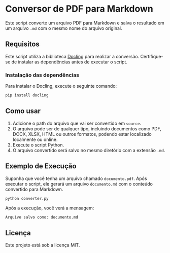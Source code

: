 # Conversor de PDF para Markdown

Este script converte um arquivo PDF para Markdown e salva o resultado em um arquivo `.md` com o mesmo nome do arquivo original.

## Requisitos

Este script utiliza a biblioteca [Docling](https://pypi.org/project/docling/) para realizar a conversão. Certifique-se de instalar as dependências antes de executar o script.

### Instalação das dependências

Para instalar o Docling, execute o seguinte comando:

```sh
pip install docling
```

## Como usar

1. Adicione o path do arquivo que vai ser convertido em `source`.
2. O arquivo pode ser de qualquer tipo, incluindo documentos como PDF, DOCX, XLSX, HTML ou outros formatos, podendo estar localizado localmente ou online.
3. Execute o script Python.
4. O arquivo convertido será salvo no mesmo diretório com a extensão `.md`.

## Exemplo de Execução

Suponha que você tenha um arquivo chamado `documento.pdf`. Após executar o script, ele gerará um arquivo `documento.md` com o conteúdo convertido para Markdown.

```sh
python converter.py
```

Após a execução, você verá a mensagem:

```
Arquivo salvo como: documento.md
```

## Licença

Este projeto está sob a licença MIT.
